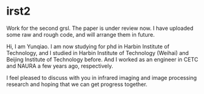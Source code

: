 # irst2
Work for the second grsl. The paper is under review now. I have uploaded some raw and rough code, and will arrange them in future.

Hi, I am Yunqiao. I am now studying for phd in Harbin Institute of Technology, and I studied in Harbin Institute of Technology (Weihai) and Beijing Institute of Technology before. And I worked as an engineer in CETC and NAURA a few years ago, respectively.

I feel pleased to discuss with you in infrared imaging and image processing research and hoping that we can get progress together.
